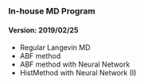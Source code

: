 ### In-house MD Program 
#### Version: 2019/02/25

* Regular Langevin MD
* ABF method 
* ABF method with Neural Network 
* HistMethod with Neural Network (I)


